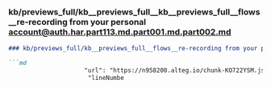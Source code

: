 ### kb/previews_full/kb__previews_full__kb__previews_full__flows__re-recording from your personal account@auth.har.part113.md.part001.md.part002.md

```md
### kb/previews_full/kb__previews_full__flows__re-recording from your personal account@auth.har.part113.md.part001.md (part 002)

```md
                     "url": "https://n958200.alteg.io/chunk-KO722YSM.js",
                      "lineNumbe
```

```

```
